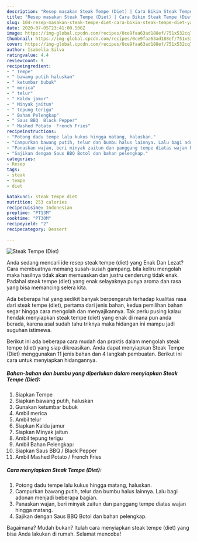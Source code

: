 ```yaml
---
description: "Resep masakan Steak Tempe (Diet) | Cara Bikin Steak Tempe (Diet) Yang Lezat"
title: "Resep masakan Steak Tempe (Diet) | Cara Bikin Steak Tempe (Diet) Yang Lezat"
slug: 104-resep-masakan-steak-tempe-diet-cara-bikin-steak-tempe-diet-yang-lezat
date: 2020-07-05T23:41:00.506Z
image: https://img-global.cpcdn.com/recipes/0ce9faa63ad188ef/751x532cq70/steak-tempe-diet-foto-resep-utama.jpg
thumbnail: https://img-global.cpcdn.com/recipes/0ce9faa63ad188ef/751x532cq70/steak-tempe-diet-foto-resep-utama.jpg
cover: https://img-global.cpcdn.com/recipes/0ce9faa63ad188ef/751x532cq70/steak-tempe-diet-foto-resep-utama.jpg
author: Isabella Silva
ratingvalue: 4.4
reviewcount: 9
recipeingredient:
- " Tempe"
- " bawang putih haluskan"
- " ketumbar bubuk"
- " merica"
- " telur"
- " Kaldu jamur"
- " Minyak jaitun"
- " tepung terigu"
- " Bahan Pelengkap"
- " Saus BBQ  Black Pepper"
- " Mashed Potato  French Fries"
recipeinstructions:
- "Potong dadu tempe lalu kukus hingga matang, haluskan."
- "Campurkan bawang putih, telur dan bumbu halus lainnya. Lalu bagi adonan menjadi beberapa bagian."
- "Panaskan wajan, beri minyak zaitun dan panggang tempe diatas wajan hingga matang."
- "Sajikan dengan Saus BBQ Botol dan bahan pelengkap."
categories:
- Resep
tags:
- steak
- tempe
- diet

katakunci: steak tempe diet 
nutrition: 253 calories
recipecuisine: Indonesian
preptime: "PT13M"
cooktime: "PT30M"
recipeyield: "2"
recipecategory: Dessert

---
```



![Steak Tempe (Diet)](https://img-global.cpcdn.com/recipes/0ce9faa63ad188ef/751x532cq70/steak-tempe-diet-foto-resep-utama.jpg)

Anda sedang mencari ide resep steak tempe (diet) yang Enak Dan Lezat? Cara membuatnya memang susah-susah gampang. bila keliru mengolah maka hasilnya tidak akan memuaskan dan justru cenderung tidak enak. Padahal steak tempe (diet) yang enak selayaknya punya aroma dan rasa yang bisa memancing selera kita.



Ada beberapa hal yang sedikit banyak berpengaruh terhadap kualitas rasa dari steak tempe (diet), pertama dari jenis bahan, kedua pemilihan bahan segar hingga cara mengolah dan menyajikannya. Tak perlu pusing kalau hendak menyiapkan steak tempe (diet) yang enak di mana pun anda berada, karena asal sudah tahu triknya maka hidangan ini mampu jadi suguhan istimewa.


Berikut ini ada beberapa cara mudah dan praktis dalam mengolah steak tempe (diet) yang siap dikreasikan. Anda dapat menyiapkan Steak Tempe (Diet) menggunakan 11 jenis bahan dan 4 langkah pembuatan. Berikut ini cara untuk menyiapkan hidangannya.

<!--inarticleads1-->

##### Bahan-bahan dan bumbu yang diperlukan dalam menyiapkan Steak Tempe (Diet):

1. Siapkan  Tempe
1. Siapkan  bawang putih, haluskan
1. Gunakan  ketumbar bubuk
1. Ambil  merica
1. Ambil  telur
1. Siapkan  Kaldu jamur
1. Siapkan  Minyak jaitun
1. Ambil  tepung terigu
1. Ambil  Bahan Pelengkap:
1. Siapkan  Saus BBQ / Black Pepper
1. Ambil  Mashed Potato / French Fries




<!--inarticleads2-->

##### Cara menyiapkan Steak Tempe (Diet):

1. Potong dadu tempe lalu kukus hingga matang, haluskan.
1. Campurkan bawang putih, telur dan bumbu halus lainnya. Lalu bagi adonan menjadi beberapa bagian.
1. Panaskan wajan, beri minyak zaitun dan panggang tempe diatas wajan hingga matang.
1. Sajikan dengan Saus BBQ Botol dan bahan pelengkap.




Bagaimana? Mudah bukan? Itulah cara menyiapkan steak tempe (diet) yang bisa Anda lakukan di rumah. Selamat mencoba!
